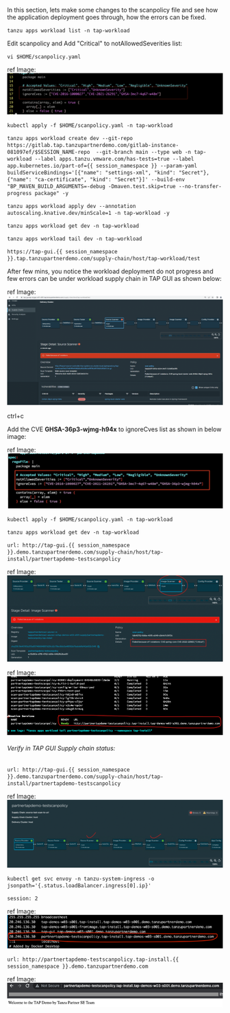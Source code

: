 In this section, lets make some changes to the scanpolicy file and see how the application deployment goes through, how the errors can be fixed. 

```execute
tanzu apps workload list -n tap-workload
```

Edit scanpolicy and Add "Critical" to notAllowedSeverities list: 

```execute
vi $HOME/scanpolicy.yaml
```

ref Image: ![Scanpolicy](images/scanpolicy-1.png)

```execute
kubectl apply -f $HOME/scanpolicy.yaml -n tap-workload
```

```execute
tanzu apps workload create dev --git-repo https://gitlab.tap.tanzupartnerdemo.com/gitlab-instance-081097ef/$SESSION_NAME-repo  --git-branch main --type web -n tap-workload --label apps.tanzu.vmware.com/has-tests=true --label app.kubernetes.io/part-of={{ session_namespace }} --param-yaml buildServiceBindings='[{"name": "settings-xml", "kind": "Secret"}, {"name": "ca-certificate", "kind": "Secret"}]' --build-env "BP_MAVEN_BUILD_ARGUMENTS=-debug -Dmaven.test.skip=true --no-transfer-progress package" -y
```

```execute
tanzu apps workload apply dev --annotation autoscaling.knative.dev/minScale=1 -n tap-workload -y
```

```execute
tanzu apps workload get dev -n tap-workload
```

```execute-2
tanzu apps workload tail dev -n tap-workload
```

```dashboard:open-url
https://tap-gui.{{ session_namespace }}.tap.tanzupartnerdemo.com/supply-chain/host/tap-workload/test
```

After few mins, you notice the workload deployment do not progress and few errors can be under workload supply chain in TAP GUI as shown below: 

ref Image: ![Scanpolicy](images/scan-1.png)

ctrl+c

Add the CVE **GHSA-36p3-wjmg-h94x** to ignoreCves list as shown in below image: 

ref Image: ![Scanpolicy](images/scan-2.png)

```execute
kubectl apply -f $HOME/scanpolicy.yaml -n tap-workload
```

```execute
tanzu apps workload get dev -n tap-workload
```

```dashboard:open-url
url: http://tap-gui.{{ session_namespace }}.demo.tanzupartnerdemo.com/supply-chain/host/tap-install/partnertapdemo-testscanpolicy
```

ref Image: ![Scanpolicy](images/scan-3.png)


ref Image: ![Scanpolicy](images/scan-5.png)

###### Verify in TAP GUI Supply chain status: 

```dashboard:open-url
url: http://tap-gui.{{ session_namespace }}.demo.tanzupartnerdemo.com/supply-chain/host/tap-install/partnertapdemo-testscanpolicy
```

ref Image: ![Scanpolicy](images/scan-6.png)

```execute
kubectl get svc envoy -n tanzu-system-ingress -o jsonpath='{.status.loadBalancer.ingress[0].ip}'
```

```terminal:interrupt
session: 2
```

ref Image: ![Scanpolicy](images/scan-7.png)

```dashboard:open-url
url: http://partnertapdemo-testscanpolicy.tap-install.{{ session_namespace }}.demo.tanzupartnerdemo.com
```

ref Image: ![Scanpolicy](images/scan-8.png)
